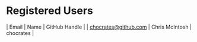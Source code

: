 # Registered Users
| Email | Name | GitHub Handle |
| chocrates@github.com | Chris McIntosh | chocrates |
